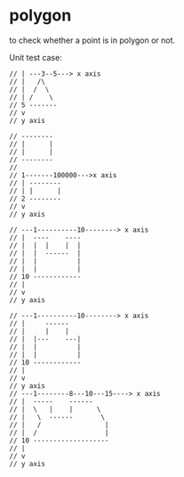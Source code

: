 # polygon
to check whether a point is in polygon or not.

Unit test case:

    // | ---3--5---> x axis
    // |   /\
    // |  /  \
    // | /    \
    // 5 -------
    // v
    // y axis

    // --------
    // |      |
    // |      |
    // --------
    //
    // 1-------100000--->x axis 
    // | --------
    // | |      |
    // 2 --------
    // v
    // y axis

    // ---1----------10--------> x axis
    // |  ----    ----
    // |  |  |    |  |
    // |  |  ------  |
    // |  |          |
    // |  |          |
    // 10 ------------
    // |
    // v
    // y axis

    // ---1----------10--------> x axis
    // |     ------
    // |     |    |
    // |  |---    ---|
    // |  |          |
    // |  |          |
    // 10 ------------
    // |
    // v
    // y axis
    // ---1--------8---10---15----> x axis
    // |  -----    ------
    // |  \   |    |      \
    // |   \  ------       \
    // |   /                |
    // |  /                 |
    // 10 -------------------
    // |
    // v
    // y axis
